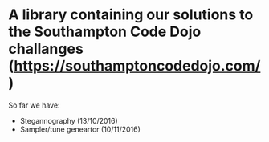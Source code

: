 # A library containing our solutions to the Southampton Code Dojo challanges (https://southamptoncodedojo.com/)

So far we have:
- Stegannography         (13/10/2016)
- Sampler/tune geneartor (10/11/2016)

